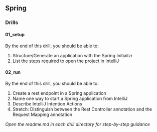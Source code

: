 ## Spring

### Drills

#### 01_setup
By the end of this drill, you should be able to:
    
1. Structure/Generate an application with the Spring Initializr
1. List the steps required to open the project in IntelliJ


#### 02_run 
By the end of this drill, you should be able to:

1. Create a rest endpoint in a Spring application
1. Name one way to start a Spring application from IntelliJ
1. Describe IntelliJ Intention Actions 
1. Stretch: Distinguish between the Rest Controller annotation and the Request Mapping annotation

_Open the readme.md in each drill directory for step-by-step guidance_